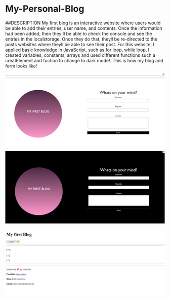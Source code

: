 # My-Personal-Blog

##DESCRIPTION 
My first blog is an interactive website where users would be able to add their entries, user name, and contents. Once the information had been added, then they'll be able to check the console and see the entries in the localstorage. Once they do that, theyll be re-directed to the posts websites where theyll be able to see their post. 
For this website, I applied basic knowledge in JavaScript, such as for loop, while loop, I created variables, constants, arrays and used different functions such a creatElement and fuction to change to dark mode!. This is how my blog and form looks like!

![alt text](image.png)

![alt text](image-1.png)

![alt text](image-2.png)